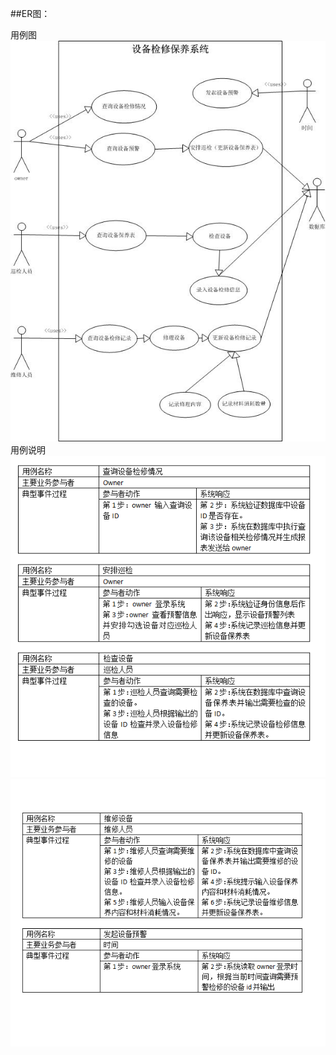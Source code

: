 ##ER图：
<html>
    <body>
    用例图<br>
        <img src="images/用例图.jpg" /><br>
    用例说明<br>
        <img src="images/用例说明1.png" />
        <img src="images/用例说明2.png" />
    </body>
</html>
